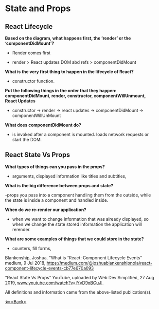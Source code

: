 # State and Props

## React Lifecycle

**Based on the diagram, what happens first, the ‘render’ or the ‘componentDidMount’?**

- Render comes first

- render > React updates DOM abd refs > componentDidMount

**What is the very first thing to happen in the lifecycle of React?**

- constructor function.

**Put the following things in the order that they happen: componentDidMount, render, constructor, componentWillUnmount, React Updates**

- constructor -> render -> react updates -> componentDidMount -> componentWillUnMount

**What does componentDidMount do?**

- is invoked after a component is mounted. loads network requests or start the DOM.

## React State Vs Props

**What types of things can you pass in the props?**

- arguments, displayed information like titles and subtitles,

**What is the big difference between props and state?**

-props you pass into a component handling them from the outside, while the state is inside a component and handled inside.

**When do we re-render our application?**

- when we want to change information that was already displayed, so when we change the state stored information the application will rerender.

**What are some examples of things that we could store in the state?**

- counters, fill forms,

Blankenship, Joshua. "What is “React: Component Lifecycle Events" medium, 9 Jul 2018, <https://medium.com/@joshuablankenshipnola/react-component-lifecycle-events-cb77e670a093>

"React State Vs Props" YouTube, uploaded by Web Dev Simplified, 27 Aug 2019, www.youtube.com/watch?v=IYvD9oBCuJI.

All definitions and information came from the above-listed publication(s).

[<===Back>](README.md)
